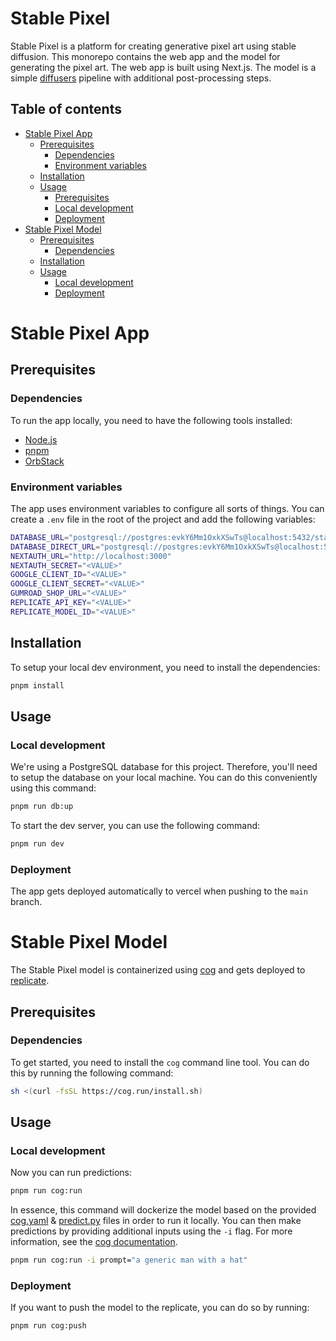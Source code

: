 # Stable Pixel

Stable Pixel is a platform for creating generative pixel art using stable diffusion. This monorepo contains the web app and the model for generating the pixel art. The web app is built using Next.js. The model is a simple [diffusers](https://pypi.org/project/diffusers/) pipeline with additional post-processing steps.

## Table of contents

- [Stable Pixel App](#stable-pixel-app)
  - [Prerequisites](#prerequisites)
    - [Dependencies](#dependencies)
    - [Environment variables](#environment-variables)
  - [Installation](#installation)
  - [Usage](#usage)
    - [Prerequisites](#prerequisites-1)
    - [Local development](#local-development)
    - [Deployment](#deployment)
- [Stable Pixel Model](#stable-pixel-model)
  - [Prerequisites](#prerequisites-2)
    - [Dependencies](#dependencies-1)
  - [Installation](#installation-1)
  - [Usage](#usage-1)
    - [Local development](#local-development-1)
    - [Deployment](#deployment-1)

# Stable Pixel App

## Prerequisites

### Dependencies

To run the app locally, you need to have the following tools installed:

- [Node.js](https://nodejs.org)
- [pnpm](https://pnpm.io)
- [OrbStack](https://www.orbstack.dev)

### Environment variables

The app uses environment variables to configure all sorts of things. You can create a `.env` file in the root of the project and add the following variables:

```bash
DATABASE_URL="postgresql://postgres:evkY6Mm1OxkXSwTs@localhost:5432/stable-pixel?pgbouncer=true&connection_limit=1"
DATABASE_DIRECT_URL="postgresql://postgres:evkY6Mm1OxkXSwTs@localhost:5432/stable-pixel"
NEXTAUTH_URL="http://localhost:3000"
NEXTAUTH_SECRET="<VALUE>"
GOOGLE_CLIENT_ID="<VALUE>"
GOOGLE_CLIENT_SECRET="<VALUE>"
GUMROAD_SHOP_URL="<VALUE>"
REPLICATE_API_KEY="<VALUE>"
REPLICATE_MODEL_ID="<VALUE>"
```

## Installation

To setup your local dev environment, you need to install the dependencies:

```bash
pnpm install
```

## Usage

### Local development

We're using a PostgreSQL database for this project. Therefore, you'll need to setup the database on your local machine. You can do this conveniently using this command:

```bash
pnpm run db:up
```

To start the dev server, you can use the following command:

```bash
pnpm run dev
```

### Deployment

The app gets deployed automatically to vercel when pushing to the `main` branch.

# Stable Pixel Model

The Stable Pixel model is containerized using [cog](https://cog.run) and gets deployed to [replicate](https://replicate.com).

## Prerequisites

### Dependencies

To get started, you need to install the `cog` command line tool. You can do this by running the following command:

```bash
sh <(curl -fsSL https://cog.run/install.sh)
```

## Usage

### Local development

Now you can run predictions:

```bash
pnpm run cog:run
```

In essence, this command will dockerize the model based on the provided [cog.yaml](./cog/cog.yaml) & [predict.py](./cog/predict.py) files in order to run it locally. You can then make predictions by providing additional inputs using the `-i` flag. For more information, see the [cog documentation](https://cog.run/getting-started-own-model/).

```bash
pnpm run cog:run -i prompt="a generic man with a hat"
```

### Deployment

If you want to push the model to the replicate, you can do so by running:

```bash
pnpm run cog:push
```
